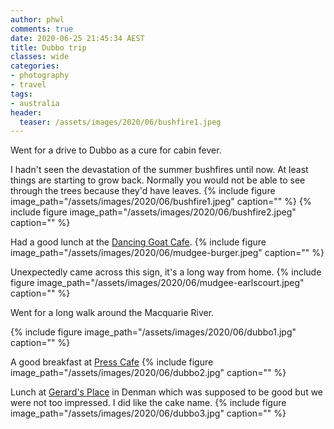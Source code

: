 ```yaml
---
author: phwl
comments: true
date: 2020-06-25 21:45:34 AEST
title: Dubbo trip
classes: wide
categories:
- photography
- travel
tags:
- australia
header:
  teaser: /assets/images/2020/06/bushfire1.jpeg
---
```


Went for a drive to Dubbo as a cure for cabin fever.

<!-- more -->

I hadn't seen the devastation of the summer bushfires until now. At least things are starting to grow back.
Normally you would not be able to see through the trees because they'd have leaves.
{% include figure image_path="/assets/images/2020/06/bushfire1.jpeg" caption="" %}
{% include figure image_path="/assets/images/2020/06/bushfire2.jpeg" caption="" %}

Had a good lunch at the [Dancing Goat Cafe](https://www.tripadvisor.com.au/ShowUserReviews-g262066-d3297071-r185040862-The_Dancing_Goat_Cafe-Mudgee_New_South_Wales.html).
{% include figure image_path="/assets/images/2020/06/mudgee-burger.jpeg" caption="" %}

Unexpectedly came across this sign, it's a long way from home.
{% include figure image_path="/assets/images/2020/06/mudgee-earlscourt.jpeg" caption="" %}

Went for a long walk around the Macquarie River.

{% include figure image_path="/assets/images/2020/06/dubbo1.jpg" caption="" %}

A good breakfast at [Press Cafe](https://www.pressdubbo.com.au/)
{% include figure image_path="/assets/images/2020/06/dubbo2.jpg" caption="" %}

Lunch at [Gerard's Place](https://www.facebook.com/GerardsPlaceDenman/?rf=593336600746440) in Denman which was supposed to be good but we were not too impressed. I did like the cake name.
{% include figure image_path="/assets/images/2020/06/dubbo3.jpg" caption="" %}
